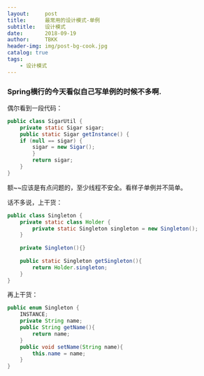 ```yaml
---
layout:     post
title:      最常用的设计模式-单例
subtitle:   设计模式
date:       2018-09-19
author:     TBKK
header-img: img/post-bg-cook.jpg
catalog: true
tags:
    - 设计模式
---
```


### Spring横行的今天看似自己写单例的时候不多啊.

偶尔看到一段代码：


``` java
public class SigarUtil {
    private static Sigar sigar;
    public static Sigar getInstance() {
    if (null == sigar) {
        sigar = new Sigar();
        }
        return sigar;
    }
}
``` 

额~~应该是有点问题的，至少线程不安全。看样子单例并不简单。

话不多说，上干货：

``` java
public class Singleton {
    private static class Holder {
        private static Singleton singleton = new Singleton();
    }
 
    private Singleton(){}
 
    public static Singleton getSingleton(){
        return Holder.singleton;
    }
}
``` 
再上干货：
``` java
public enum Singleton {
    INSTANCE;
    private String name;
    public String getName(){
        return name;
    }
    public void setName(String name){
        this.name = name;
    }
}
```


